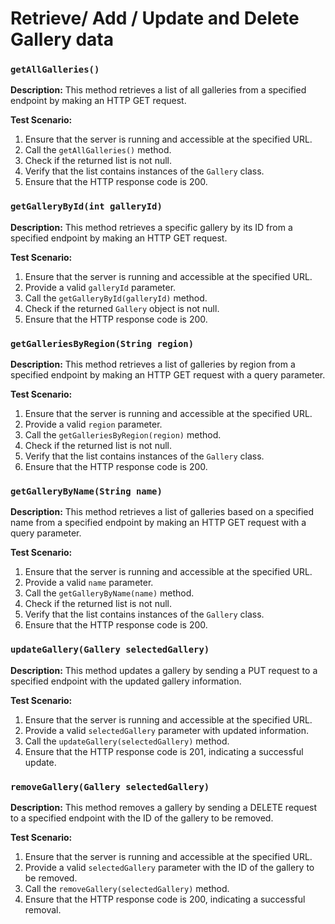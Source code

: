 # Retrieve/ Add / Update and Delete Gallery data

### `getAllGalleries()`

**Description:**
This method retrieves a list of all galleries from a specified endpoint by making an HTTP GET request.

**Test Scenario:**
1. Ensure that the server is running and accessible at the specified URL.
2. Call the `getAllGalleries()` method.
3. Check if the returned list is not null.
4. Verify that the list contains instances of the `Gallery` class.
5. Ensure that the HTTP response code is 200.

### `getGalleryById(int galleryId)`

**Description:**
This method retrieves a specific gallery by its ID from a specified endpoint by making an HTTP GET request.

**Test Scenario:**
1. Ensure that the server is running and accessible at the specified URL.
2. Provide a valid `galleryId` parameter.
3. Call the `getGalleryById(galleryId)` method.
4. Check if the returned `Gallery` object is not null.
5. Ensure that the HTTP response code is 200.

### `getGalleriesByRegion(String region)`

**Description:**
This method retrieves a list of galleries by region from a specified endpoint by making an HTTP GET request with a query parameter.

**Test Scenario:**
1. Ensure that the server is running and accessible at the specified URL.
2. Provide a valid `region` parameter.
3. Call the `getGalleriesByRegion(region)` method.
4. Check if the returned list is not null.
5. Verify that the list contains instances of the `Gallery` class.
6. Ensure that the HTTP response code is 200.

### `getGalleryByName(String name)`

**Description:**
This method retrieves a list of galleries based on a specified name from a specified endpoint by making an HTTP GET request with a query parameter.

**Test Scenario:**
1. Ensure that the server is running and accessible at the specified URL.
2. Provide a valid `name` parameter.
3. Call the `getGalleryByName(name)` method.
4. Check if the returned list is not null.
5. Verify that the list contains instances of the `Gallery` class.
6. Ensure that the HTTP response code is 200.

### `updateGallery(Gallery selectedGallery)`

**Description:**
This method updates a gallery by sending a PUT request to a specified endpoint with the updated gallery information.

**Test Scenario:**
1. Ensure that the server is running and accessible at the specified URL.
2. Provide a valid `selectedGallery` parameter with updated information.
3. Call the `updateGallery(selectedGallery)` method.
4. Ensure that the HTTP response code is 201, indicating a successful update.

### `removeGallery(Gallery selectedGallery)`

**Description:**
This method removes a gallery by sending a DELETE request to a specified endpoint with the ID of the gallery to be removed.

**Test Scenario:**
1. Ensure that the server is running and accessible at the specified URL.
2. Provide a valid `selectedGallery` parameter with the ID of the gallery to be removed.
3. Call the `removeGallery(selectedGallery)` method.
4. Ensure that the HTTP response code is 200, indicating a successful removal.

